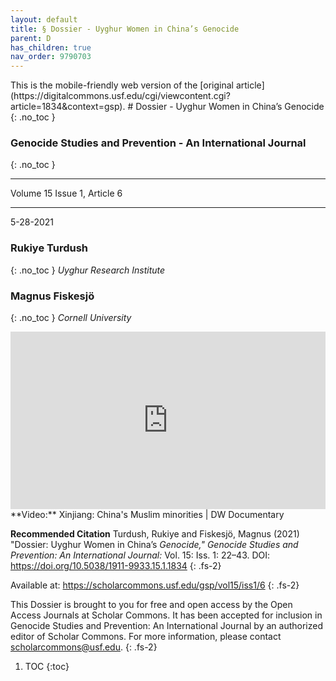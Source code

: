 ```yaml
---
layout: default
title: § Dossier - Uyghur Women in China’s Genocide  
parent: D 
has_children: true
nav_order: 9790703
---
```

<style>
.dont-break-out {
  /* These are technically the same, but use both */
  overflow-wrap: break-word;
  word-wrap: break-word;

     -ms-word-break: break-all;
  /* This is the dangerous one in WebKit, as it breaks things wherever */
  word-break: break-all;
  /* Instead use this non-standard one: */
  word-break: break-word;
}

.youtube-container {
    position: relative;
    width: 100%;
    height: 0;
    padding-bottom: 56.25%;
}
.youtube-video {
    position: absolute;
    top: 0;
    left: 0;
    width: 100%;
    height: 100%;
}

</style>

<div class="dont-break-out" markdown="1">
This is the mobile-friendly web version of the [original article](https://digitalcommons.usf.edu/cgi/viewcontent.cgi?article=1834&context=gsp).
# Dossier - Uyghur Women in China’s Genocide
{: .no_toc }

### Genocide Studies and Prevention - An International Journal  
{: .no_toc }

***

Volume 15 Issue 1, Article 6 

***

5-28-2021

### Rukiye Turdush
{: .no_toc }
*Uyghur Research Institute*

### Magnus Fiskesjö
{: .no_toc }
*Cornell University*

<div class="youtube-container">
<iframe width="100%" src="https://www.youtube.com/embed/XZP93IEudag" title="YouTube video player" frameborder="0" allow="accelerometer; autoplay; clipboard-write; encrypted-media; gyroscope; picture-in-picture" allowfullscreen class="youtube-video"></iframe>
</div>
**Video:** Xinjiang: China's Muslim minorities | DW Documentary 

**Recommended Citation**
Turdush, Rukiye and Fiskesjö, Magnus (2021) "Dossier: Uyghur Women in China’s *Genocide," Genocide Studies and Prevention: An International Journal:* Vol. 15: Iss. 1: 22–43. DOI: https://doi.org/10.5038/1911-9933.15.1.1834
{: .fs-2}

Available at: https://scholarcommons.usf.edu/gsp/vol15/iss1/6 
{: .fs-2}

This Dossier is brought to you for free and open access by the Open Access Journals at Scholar Commons. It has been accepted for inclusion in Genocide Studies and Prevention: An International Journal by an authorized editor of Scholar Commons. For more information, please contact scholarcommons@usf.edu.
{: .fs-2}

1. TOC
{:toc}

</div>
